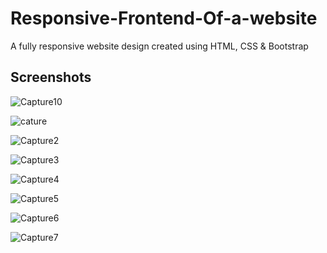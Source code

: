 # Responsive-Frontend-Of-a-website


A fully responsive website design created using HTML, CSS & Bootstrap


Screenshots
---------------------
![Capture10](https://user-images.githubusercontent.com/46398353/141289832-6c5d4143-cd42-4c3a-b2c7-553b620d00ff.PNG)

![cature](https://user-images.githubusercontent.com/46398353/141289572-76c3e7de-fc24-4aad-afe8-9c6022752fd4.PNG)

![Capture2](https://user-images.githubusercontent.com/46398353/141289581-b67cf66e-264d-48a9-b9c2-5ec94ab81d98.PNG)

![Capture3](https://user-images.githubusercontent.com/46398353/141289586-6448de9c-4586-4720-9db8-860e9db30da0.PNG)

![Capture4](https://user-images.githubusercontent.com/46398353/141289591-0e44b0a3-8f41-46dd-8264-a0d42b08f8cc.PNG)

![Capture5](https://user-images.githubusercontent.com/46398353/141289597-bdf154f2-f413-49dc-b253-c486b1a6268d.PNG)

![Capture6](https://user-images.githubusercontent.com/46398353/141289604-439f4c58-d384-4807-a0ca-929304a8da12.PNG)

![Capture7](https://user-images.githubusercontent.com/46398353/141289608-4c5a9483-a875-4e99-bbd9-24a66e0f9856.PNG)
